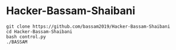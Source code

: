 # Hacker-Bassam-Shaibani
```
git clone https://github.com/bassam2019/Hacker-Bassam-Shaibani
cd Hacker-Bassam-Shaibani
bash control.py
./BASSAM
```
